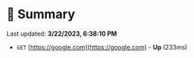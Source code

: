 # 📖 Summary
Last updated: **3/22/2023, 6:38:10 PM**

- `GET` [https://google.com](https://google.com) - **Up** (233ms)
